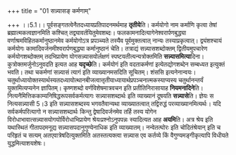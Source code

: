 +++
title = "01 सन्न्यासङ् कर्मणाम्"

+++
।।5.1।। पूर्वसङ्गतत्वेनैतदध्यायप्रतिपादनमर्थमाह **तृतीये**ति। कर्मयोगो
नाम कर्माणि कृत्वा तेषां ब्रह्मात्मकत्वज्ञानमिति कश्चित्
तद्व्यावर्तयितुमेवशब्दः। फलकामनादित्यागेनेश्वरार्पणबुद्ध्या
वर्णाश्रमविहितकर्मानुष्ठानमेव कर्मयोगोऽत्र प्रपञ्च्यते तस्यैव
पूर्वमुक्तत्वात् नान्यः तस्याप्रकृत्वात्। द्व्यंशश्चायं कर्मयोगः
कामादिवर्जनमीश्वरार्पणबुद्ध्या कर्मानुष्ठानं चेति। तत्राद्यं
सन्न्यासशब्दोक्तम् द्वितीयमुपचारेण कर्मयोगशब्दोक्तम् तदभिप्रायेण
योगसन्न्यासयोर्लक्षणं स्पष्टयतीत्यन्यत्रोक्तमिति **सन्न्यासमित्या**दिना।
कुत्रोक्तमर्जुनोऽनुवदति इत्यत आह **यदृच्छे**ति। कर्मयोगं इति वदताकर्मणां
इत्येतद्योगशब्देन सम्बध्यत इत्युक्तं भवति। तथा चकर्मणां सन्न्यासं त्यागं
इति व्याख्यानमसदिति सूचितम्। शंससि इत्यनेनान्वयः।
चतुर्थाध्यायोक्तस्यार्थस्यतदध्यायोत्थानबीजत्वात्तृतीयाध्यायार्थप्रपञ्चनात्मकस्याप्यस्य
चतुर्थानन्तर्यं युक्तमित्यप्यनेन ज्ञापितम्। कृष्णशब्दो वर्णविशेषमात्रवचन
इति प्रतीतिनिरासायाह
**नियमनादिने**ति। नित्यनैमित्तिककाम्यनिषिद्धरूपसर्वकर्मत्यागः
सन्न्यासशब्दार्थः इति व्याख्यानं दूषयति **सन्न्यासे**ति। ज्ञेयः स
नित्यसन्न्यासी 5।3 इति सन्न्यासशब्दस्य भगवतैवान्यथा व्याख्यातत्वात्
तद्विरुद्धं परव्याख्यानमित्यर्थः। यदि सर्वकर्मपरित्यागो न
सन्न्यासशब्दार्थः किन्तु द्वेषादिवर्जनमेव तर्हि तस्य योगेन
विरोधाभावात्सन्न्यासयोगयोर्विरोधाभिप्रायेण श्रेयःप्रश्नोऽनुपपन्नः
स्यादित्यत आह **अयमि**ति। अत्र श्रेय इति यथास्थितं गीतापदमनूद्य
सन्न्यासपदानुगुण्येनाधिक इति व्याख्यातम्। नन्वेतत्घोरः इति
चोदितंश्रेयान् इति च परिहृतं च सत्यम् अतएवात्रेषदित्युक्तमिति
अतस्तत्यक्त्वा सन्न्यास एव कर्तव्ये किं वैगुण्यमङ्गीकृत्यापि विधीयते
युद्धमित्याशयशेषः।
